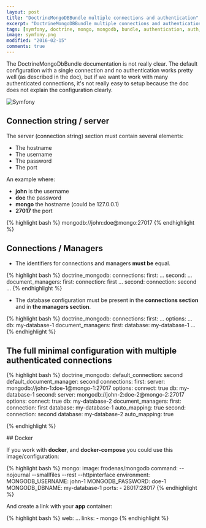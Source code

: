 ```yaml
---
layout: post
title: "DoctrineMongoDBBundle multiple connections and authentication"
excerpt: "DoctrineMongoDBBundle multiple connections and authentication, SASL Authentication failed on database, the service doctrine_mongodb.odm.conn1_connection has a dependency on a non-existent service doctrine_mongodb.odm.conn1_configuration. "
tags: [symfony, doctrine, mongo, mongodb, bundle, authentication, auth, authenticated, multuple, connection, connections, docker, error]
image: symfony.png
modified: "2016-02-15"
comments: true
---
```


The DoctrineMongoDbBundle documentation is not really clear. The default configuration with a single connection
and no authentication works pretty well (as described in the doc), but if we want to work with many authenticated connections,
it's not really easy to setup because the doc does not explain the configuration clearly.

![Symfony](/images/posts/symfony.png)

## Connection string / server

The server (connection string) section must contain several elements:

* The hostname
* The username
* The password
* The port

An example where:

* **john** is the username
* **doe** the password
* **mongo** the hostname (could be 127.0.0.1)
* **27017** the port

{% highlight bash %}
mongodb://john:doe@mongo:27017
{% endhighlight  %}

## Connections / Managers

* The identifiers for connections and managers **must be** equal.

{% highlight bash %}
doctrine_mongodb:
    connections:
        first:
            ...
        second:
            ...
    document_managers:
        first:
            connection: first
            ...
        second:
            connection: second
            ...
{% endhighlight %}

* The database configuration must be present in the **connections section** and in **the managers section**.

{% highlight bash %}
doctrine_mongodb:
    connections:
        first:
            ...
            options:
                ...
                db: my-database-1
    document_managers:
        first:
            database: my-database-1
            ...
{% endhighlight %}

## The full minimal configuration with multiple authenticated connections

{% highlight bash %}
doctrine_mongodb:
    default_connection: second
    default_document_manager: second
    connections:
        first:
            server: mongodb://john-1:doe-1@mongo-1:27017
            options:
                connect: true
                db:  my-database-1
        second:
            server: mongodb://john-2:doe-2@mongo-2:27017
            options:
                connect: true
                db: my-database-2
    document_managers:
        first:
            connection: first
            database:  my-database-1
            auto_mapping: true
        second:
            connection: second
            database:  my-database-2
            auto_mapping: true
            
{% endhighlight %}

## Docker

If you work with **docker**, and **docker-compose** you could use this image/configuration:

{% highlight bash %}
mongo:
    image: frodenas/mongodb
    command: --nojournal --smallfiles --rest --httpinterface
    environment:
        MONGODB_USERNAME: john-1
        MONGODB_PASSWORD: doe-1
        MONGODB_DBNAME: my-database-1
    ports:
        - 28017:28017
{% endhighlight %}

And create a link with your **app** container:

{% highlight bash %}
web:
    ...
    links:
        - mongo
{% endhighlight %}

